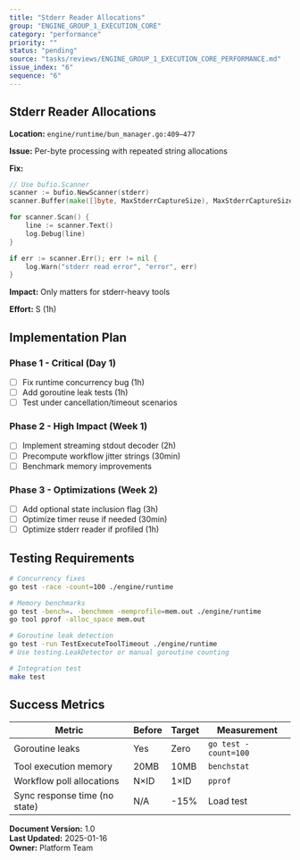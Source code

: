 ```yaml
---
title: "Stderr Reader Allocations"
group: "ENGINE_GROUP_1_EXECUTION_CORE"
category: "performance"
priority: ""
status: "pending"
source: "tasks/reviews/ENGINE_GROUP_1_EXECUTION_CORE_PERFORMANCE.md"
issue_index: "6"
sequence: "6"
---
```


## Stderr Reader Allocations

**Location:** `engine/runtime/bun_manager.go:409–477`

**Issue:** Per-byte processing with repeated string allocations

**Fix:**

```go
// Use bufio.Scanner
scanner := bufio.NewScanner(stderr)
scanner.Buffer(make([]byte, MaxStderrCaptureSize), MaxStderrCaptureSize)

for scanner.Scan() {
    line := scanner.Text()
    log.Debug(line)
}

if err := scanner.Err(); err != nil {
    log.Warn("stderr read error", "error", err)
}
```

**Impact:** Only matters for stderr-heavy tools

**Effort:** S (1h)

## Implementation Plan

### Phase 1 - Critical (Day 1)

- [ ] Fix runtime concurrency bug (1h)
- [ ] Add goroutine leak tests (1h)
- [ ] Test under cancellation/timeout scenarios

### Phase 2 - High Impact (Week 1)

- [ ] Implement streaming stdout decoder (2h)
- [ ] Precompute workflow jitter strings (30min)
- [ ] Benchmark memory improvements

### Phase 3 - Optimizations (Week 2)

- [ ] Add optional state inclusion flag (3h)
- [ ] Optimize timer reuse if needed (30min)
- [ ] Optimize stderr reader if profiled (1h)

## Testing Requirements

```bash
# Concurrency fixes
go test -race -count=100 ./engine/runtime

# Memory benchmarks
go test -bench=. -benchmem -memprofile=mem.out ./engine/runtime
go tool pprof -alloc_space mem.out

# Goroutine leak detection
go test -run TestExecuteToolTimeout ./engine/runtime
# Use testing.LeakDetector or manual goroutine counting

# Integration test
make test
```

## Success Metrics

| Metric                        | Before | Target | Measurement          |
| ----------------------------- | ------ | ------ | -------------------- |
| Goroutine leaks               | Yes    | Zero   | `go test -count=100` |
| Tool execution memory         | 20MB   | 10MB   | `benchstat`          |
| Workflow poll allocations     | N×ID   | 1×ID   | `pprof`              |
| Sync response time (no state) | N/A    | -15%   | Load test            |

**Document Version:** 1.0  
**Last Updated:** 2025-01-16  
**Owner:** Platform Team
